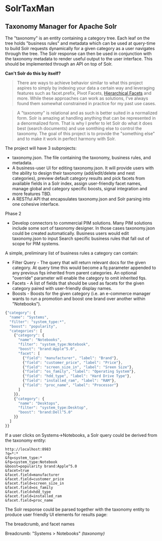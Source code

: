 SolrTaxMan
==========


## Taxonomy Manager for Apache Solr

The "taxonomy" is an entity containing a category tree. Each leaf on the tree holds "business rules" and metadata which can be used at query-time to build Solr requests dynamically for a given category as a user navigates through the tree. The Solr response can then be used in conjunction with the taxonomy metadata to render useful output to the user interface. This should be implemented through an API on top of Solr.

**Can't Solr do this by itself?**

> There are ways to achieve behavior similar to what this project aspires to simply by indexing your data a certain way and leveraging features such as facet.prefix, Pivot Facets, [Hierarchical Facets](http://wiki.apache.org/solr/HierarchicalFaceting#Flattened_Data_.2BIBw-breadcrumbs.2BIB0-) and more. While these approaches can work as solutions, I've always found them somewhat constrained in practice for my past use cases.

> A "taxonomy" is relational and as such is better suited in a normalized form. Solr is amazing at handling anything that can be represented in a denormalized form. That is why I prefer to let Solr do what it does best (search documents) and use somthing else to control the taxonomy. The goal of this project is to provide the "something else" and to make it work in perfect harmony with Solr.

The project will have 3 subprojects:

- taxonomy.json. The file containing the taxonomy, business rules, and metadata.
- A business-user UI for editing taxonomy.json. It will provide users with the ability to design their taxonomy (add/edit/delete and nest categories), preview default category results and pick facets from available fields in a Solr index, assign user-friendly facet names, manage global and category specific boosts, signal integration and more features TBD.
- A RESTful API that encapsulates taxonomy.json and Solr parsing into one cohesive interface.

Phase 2
- Develop connectors to commercial PIM solutions. Many PIM solutions include some sort of taxonomy designer. In those cases taxonomy.json could be created automatically. Business users would edit taxonomy.json to input Search specific business rules that fall out of scope for PIM systems.

A simple, preliminary list of business rules a category can contain:
- Filter Query - The query that will return relevant docs for the given category. At query time this would become a fq parameter appended to any previous fqs inherited from parent categories. An optional "override" parameter will enable the category to omit inherited fqs.
- Facets - A list of fields that should be used as facets for the given category paired with user-friendly display names.
- Boosts - Boosts for the given category (i.e. an e-commerce manager wants to run a promotion and boost one brand over another within "Notebooks").

```javascript
{"category": {
  "name": "Systems",
  "filter": "system_type:*",
  "boost": "popularity",
  "categories": [
    {"category": {
      "name": "Notebooks",
      "filter": "system_type:Notebook",
      "boost": "brand:Apple^5.0",
      "facet": [
        {"field": "manufacturer", "label": "Brand"},
        {"field": "customer_price", "label": "Price"},
        {"field": "screen_size_in", "label": "Sreen Size"},
        {"field": "os_family", "label": "Operating System"},
        {"field": "hdd_type", "label": "Hard Drive Type"},
        {"field": "installed_ram", "label": "RAM"},
        {"field": "proc_name", "label": "Processor"}
      ]
    }},
    {"category": {
      "name": "Desktops",
      "filter": "system_type:Desktop",
      "boost": "brand:Dell^5.0"
    }}    
  ]
}}
```

If a user clicks on Systems->Notebooks, a Solr query could be derived from the taxonomy entity:

```
http://localhost:8983
?q=*:*
&fq=system_type:*
&fq=system_type:Notebook
&boost=popularity brand:Apple^5.0
&facet=true
&facet.field=manufacturer
&facet.field=customer_price
&facet.field=screen_size_in
&facet.field=os_family
&facet.field=hdd_type
&facet.field=installed_ram
&facet.field=proc_name
```

The Solr response could be parsed together with the taxonomy entity to produce user friendly UI elements for results page:

The breadcrumb, and facet names 

Breadcrumb: "Systems > Notebooks" *(taxonomy)*








